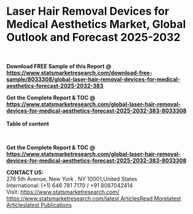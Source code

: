 <h1>Laser Hair Removal Devices for Medical Aesthetics Market, Global Outlook and Forecast 2025-2032</h1><br/><p><strong>Download FREE Sample of this Report @ <a href="https://www.statsmarketresearch.com/download-free-sample/8033308/global-laser-hair-removal-devices-for-medical-aesthetics-forecast-2025-2032-383">https://www.statsmarketresearch.com/download-free-sample/8033308/global-laser-hair-removal-devices-for-medical-aesthetics-forecast-2025-2032-383</a></strong></p><div><b>Get the Complete Report & TOC @ <a href="https://www.statsmarketresearch.com/global-laser-hair-removal-devices-for-medical-aesthetics-forecast-2025-2032-383-8033308">https://www.statsmarketresearch.com/global-laser-hair-removal-devices-for-medical-aesthetics-forecast-2025-2032-383-8033308</a></b></div><br><b>Table of content</b><p><br><div><b>Get the Complete Report & TOC @ <a href="https://www.statsmarketresearch.com/global-laser-hair-removal-devices-for-medical-aesthetics-forecast-2025-2032-383-8033308">https://www.statsmarketresearch.com/global-laser-hair-removal-devices-for-medical-aesthetics-forecast-2025-2032-383-8033308</a></b></div></p> <b>CONTACT US:</b><br>276 5th Avenue, New York , NY 10001,United States<br>International: (+1) 646 781 7170 / +91 8087042414<br>Visit: <a href="https://www.statsmarketresearch.com/">https://www.statsmarketresearch.com/</a><br><a href="https://gyeongbokgung.com">https://www.statsmarketresearch.com/</a><a href="https://hallyeomaritime.com">latest Articles</a><a href="https://jingwansa.com">Read More</a><a href=https://nguoiviet.jp/">latest Articles</a><a href="https://www.intelmarketresearch.com/">latest Publications</a>